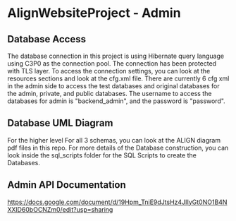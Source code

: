 # AlignWebsiteProject - Admin



## Database Access

The database connection in this project is using Hibernate query language using
C3P0 as the connection pool. The connection has been protected with TLS layer. To
access the connection settings, you can look at the resources sections and look at
the cfg.xml file. There are currently 6 cfg xml in the admin side to access the 
test databases and original databases for the admin, private, and public databases.
The username to access the databases for admin is "backend_admin", and the password
is "password".

## Database UML Diagram

For the higher level For all 3 schemas, you can look at the ALIGN diagram pdf files 
in this repo. For more details of the Database construction, you can look inside the
sql_scripts folder for the SQL Scripts to create the Databases.

## Admin API Documentation
https://docs.google.com/document/d/19Hpm_TniE9dJtsHz4JIIyGt0NO1B4NXXlD60bOCNZm0/edit?usp=sharing
